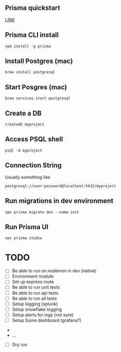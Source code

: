 
## Prisma quickstart 
[LINK](https://www.prisma.io/docs/getting-started/quickstart)

## Prisma CLI install
```shell
npm install -g prisma
```

## Install Postgres (mac)

```shell
brew install postgresql
```

## Start Posgres (mac)
```shell
brew services start postgresql
```

## Create a DB
```shell
createdb myproject
```

## Access PSQL shell
```shell
psql -d myproject
```

## Connection String
Usually something like

`postgresql://user:password@localhost:5432/myproject`

## Run migrations in dev environment
```shell
npx prisma migrate dev --name init
```

## Run Prisma UI
```shell
npx prisma studio
```

# TODO

- [ ] Be able to run on nodemon in dev (native)
- [ ] Environment module
- [ ] Set up express route
- [ ] Be able to run unit tests 
- [ ] Be able to run api tests
- [ ] Be able to run all tests
- [ ] Setup logging (splunk)
- [ ] Setup snowflake logging 
- [ ] Setup alerts for logs (not sure)
- [ ] Setup Some dashboard (grafana?)
- 
- ...
- [ ] Dry run
